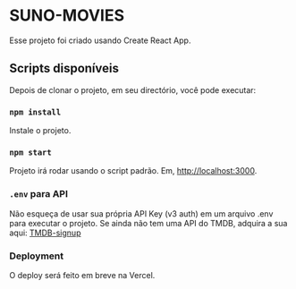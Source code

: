 # SUNO-MOVIES

Esse projeto foi criado usando Create React App.

## Scripts disponíveis

Depois de clonar o projeto, em seu directório, você pode executar:

### `npm install`

Instale o projeto.

### `npm start`

Projeto irá rodar usando o script padrão.
Em, [http://localhost:3000](http://localhost:3000).

### `.env` para API

Não esqueça de usar sua própria API Key (v3 auth) em um arquivo .env para executar o projeto.
Se ainda não tem uma API do TMDB, adquira a sua aqui: [TMDB-signup](https://www.themoviedb.org/signup)

### Deployment

O deploy será feito em breve na Vercel.
